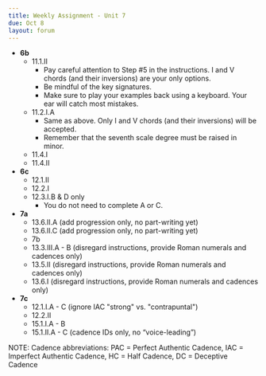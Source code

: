 ```yaml
---
title: Weekly Assignment - Unit 7
due: Oct 8
layout: forum
---
```


- **6b**
    - 11.1.II
        - Pay careful attention to Step #5 in the instructions. I and V chords (and their inversions) are your only options.
        - Be mindful of the key signatures.
        - Make sure to play your examples back using a keyboard. Your ear will catch most mistakes.
    - 11.2.I.A
        - Same as above. Only I and V chords (and their inversions) will be accepted.
        - Remember that the seventh scale degree must be raised in minor.
    - 11.4.I
    - 11.4.II
- **6c**
    - 12.1.II
    - 12.2.I
    - 12.3.I.B & D only
        - You do not need to complete A or C.
- **7a**
    - 13.6.II.A (add progression only, no part-writing yet)
    - 13.6.II.C  (add progression only, no part-writing yet)
    - 7b
    - 13.3.III.A - B (disregard instructions, provide Roman numerals and cadences only)
    - 13.5.II (disregard instructions, provide Roman numerals and cadences only)
    - 13.6.I (disregard instructions, provide Roman numerals and cadences only)
- **7c**
    - 12.1.I.A - C (ignore IAC "strong" vs. "contrapuntal")
    - 12.2.II
    - 15.1.I.A - B
    - 15.1.II.A - C (cadence IDs only, no “voice-leading”)

NOTE: Cadence abbreviations: PAC = Perfect Authentic Cadence, IAC = Imperfect Authentic Cadence, HC = Half Cadence, DC = Deceptive Cadence